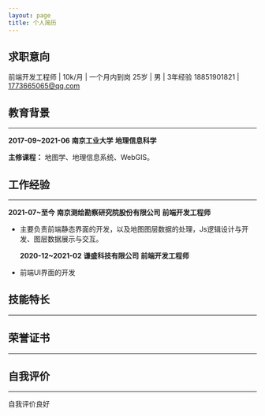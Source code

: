 ```yaml
---
layout: page
title: 个人简历
---
```




## 求职意向
  
  前端开发工程师 |  10k/月 | 一个月内到岗
  25岁 | 男 | 3年经验
  18851901821 | 1773665065@qq.com

## 教育背景
---
  **2017-09~2021-06**	**南京工业大学**	**地理信息科学**  
  
  **主修课程：** 地图学、地理信息系统、WebGIS。

## 工作经验
---
  **2021-07~至今**		**南京测绘勘察研究院股份有限公司**	**前端开发工程师**
  
- 主要负责前端静态界面的开发，以及地图图层数据的处理，Js逻辑设计与开发、图层数据展示与交互。
     	
  **2020-12~2021-02**	**谦盛科技有限公司**	**前端开发工程师**
  
- 前端UI界面的开发

##  技能特长
---


## 荣誉证书
---


## 自我评价
---
自我评价良好
